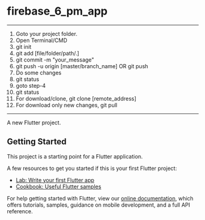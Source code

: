 # firebase_6_pm_app

---
1. Goto your project folder.
2. Open Terminal/CMD
3. git init
4. git add [file/folder/path/.]
5. git commit -m "your_message"
6. git push -u origin [master/branch_name]  OR  git push
7. Do some changes
8. git status
9. goto step-4
10. git status
11. For download/clone, git clone [remote_address]
12. For download only new changes, git pull
---

A new Flutter project.

## Getting Started

This project is a starting point for a Flutter application.

A few resources to get you started if this is your first Flutter project:

- [Lab: Write your first Flutter app](https://flutter.dev/docs/get-started/codelab)
- [Cookbook: Useful Flutter samples](https://flutter.dev/docs/cookbook)

For help getting started with Flutter, view our
[online documentation](https://flutter.dev/docs), which offers tutorials,
samples, guidance on mobile development, and a full API reference.
